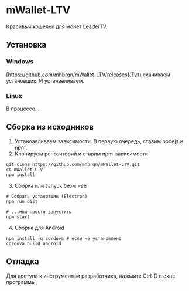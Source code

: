 mWallet-LTV
==============
Красивый кошелёк для монет LeaderTV.

Установка
--------
### Windows
[https://github.com/mhbrgn/mWallet-LTV/releases](Тут) скачиваем установщик. И устанавливаем.

### Linux
В процессе...

Сборка из исходников
-------------------
1. Устаноавливаем зависимости. В первую очередь, ставим nodejs и npm.
2. Клонируем репозиторий и ставим npm-зависимости
```
git clone https://github.com/mhbrgn/mWallet-LTV.git
cd mWallet-LTV
npm install
```

3. Сборка или запуск безм неё
```
# Собрать установщик (Electron)
npm run dist

# ...или просто запустить
npm start
```

4. Сборка для Android
```
npm install -g cordova # если не установлено
cordova build android
```
Отладка
--------
Для доступа к инструментам разработчика, нажмите Ctrl-D в окне программы.
